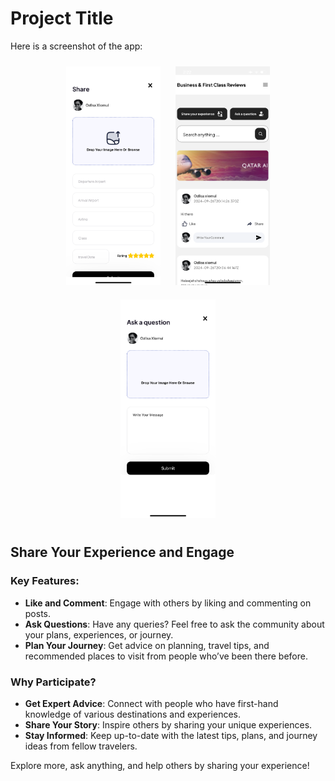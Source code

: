 # Project Title

Here is a screenshot of the app:

<p align="center">
  <img src="/assets/images/one.png" alt="App Screenshot 1" width="30%" height="350px" style="display: inline-block; object-fit: cover; margin: 10px;" />
  <img src="/assets/images/two.png" alt="App Screenshot 2" width="30%" height="350px" style="display: inline-block; object-fit: cover; margin: 10px;" />
  <img src="/assets/images/three.jpg" alt="App Screenshot 3" width="30%" height="350px" style="display: inline-block; object-fit: cover; margin: 10px;" />
</p>

## Share Your Experience and Engage

### Key Features:

- **Like and Comment**: Engage with others by liking and commenting on posts.
- **Ask Questions**: Have any queries? Feel free to ask the community about your plans, experiences, or journey.
- **Plan Your Journey**: Get advice on planning, travel tips, and recommended places to visit from people who’ve been there before.

### Why Participate?

- **Get Expert Advice**: Connect with people who have first-hand knowledge of various destinations and experiences.
- **Share Your Story**: Inspire others by sharing your unique experiences.
- **Stay Informed**: Keep up-to-date with the latest tips, plans, and journey ideas from fellow travelers.

Explore more, ask anything, and help others by sharing your experience!
